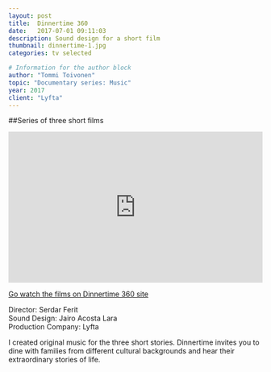 ```yaml
---
layout: post
title:  Dinnertime 360
date:   2017-07-01 09:11:03
description: Sound design for a short film
thumbnail: dinnertime-1.jpg
categories: tv selected

# Information for the author block
author: "Tommi Toivonen"
topic: "Documentary series: Music"
year: 2017
client: "Lyfta"
---
```


##Series of three short films

<div class="resp-container">
<iframe class="resp-iframe" width="100%" height="300" scrolling="no" frameborder="no" allow="autoplay" src="https://w.soundcloud.com/player/?url=https%3A//api.soundcloud.com/playlists/597489723&color=%2333cccc&auto_play=false&hide_related=false&show_comments=true&show_user=true&show_reposts=false&show_teaser=true&visual=true"></iframe>
</div>

[Go watch the films on Dinnertime 360 site][link1] 

Director: Serdar Ferit  
Sound Design: Jairo Acosta Lara  
Production Company: Lyfta

I created original music for the three short stories. Dinnertime invites you to dine with families from different cultural backgrounds and hear their extraordinary stories of life. 

[link1]: https://dinnertime360.lyftaworlds.com/